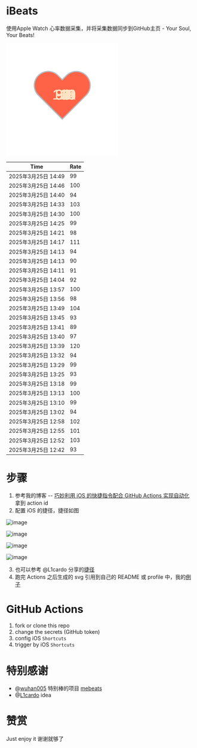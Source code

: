 # iBeats
使用Apple Watch 心率数据采集，并将采集数据同步到GitHub主页 - Your Soul, Your Beats!

![](./files/heart.svg)

<!--START_SECTION:my_heart_rate-->
| Time | Rate | 
 | ---- | ---- | 
| 2025年3月25日 14:49 | 99 |
| 2025年3月25日 14:46 | 100 |
| 2025年3月25日 14:40 | 94 |
| 2025年3月25日 14:33 | 103 |
| 2025年3月25日 14:30 | 100 |
| 2025年3月25日 14:25 | 99 |
| 2025年3月25日 14:21 | 98 |
| 2025年3月25日 14:17 | 111 |
| 2025年3月25日 14:13 | 94 |
| 2025年3月25日 14:13 | 90 |
| 2025年3月25日 14:11 | 91 |
| 2025年3月25日 14:04 | 92 |
| 2025年3月25日 13:57 | 100 |
| 2025年3月25日 13:56 | 98 |
| 2025年3月25日 13:49 | 104 |
| 2025年3月25日 13:45 | 93 |
| 2025年3月25日 13:41 | 89 |
| 2025年3月25日 13:40 | 97 |
| 2025年3月25日 13:39 | 120 |
| 2025年3月25日 13:32 | 94 |
| 2025年3月25日 13:29 | 99 |
| 2025年3月25日 13:25 | 93 |
| 2025年3月25日 13:18 | 99 |
| 2025年3月25日 13:13 | 100 |
| 2025年3月25日 13:10 | 99 |
| 2025年3月25日 13:02 | 94 |
| 2025年3月25日 12:58 | 102 |
| 2025年3月25日 12:55 | 101 |
| 2025年3月25日 12:52 | 103 |
| 2025年3月25日 12:42 | 93 |

<!--END_SECTION:my_heart_rate-->

# 步骤
1. 参考我的博客 -- [巧妙利用 iOS 的快捷指令配合 GitHub Actions 实现自动化](https://github.com/yihong0618/gitblog/issues/198) 拿到 action id
2. 配置 iOS 的捷径，捷径如图

![image](https://user-images.githubusercontent.com/15976103/122154218-0db0b480-ce97-11eb-93bb-5aec07c558dc.png)

![image](https://user-images.githubusercontent.com/15976103/122154236-186b4980-ce97-11eb-8e4b-70551a0391ae.png)

![image](https://user-images.githubusercontent.com/15976103/122154268-2d47dd00-ce97-11eb-902e-3acf292265a9.png)

![image](https://user-images.githubusercontent.com/15976103/122174055-fa144680-ceb4-11eb-9be2-3eb83cd516f7.png)

3. 也可以参考 @L1cardo 分享的[捷径](https://www.icloud.com/shortcuts/6ab6047b459c41ad822ad6b94b1c03d4)
4. 跑完 Actions 之后生成的 svg 引用到自己的 README 或 profile 中，我的[例子](https://github.com/yihong0618) 

# GitHub Actions

1. fork or clone this repo
2. change the secrets (GitHub token)
3. config iOS `Shortcuts` 
4. trigger by iOS `Shortcuts`

# 特别感谢
- @[wuhan005](https://github.com/wuhan005) 特别棒的项目 [mebeats](https://github.com/wuhan005/mebeats)
- @[L1cardo](https://github.com/L1cardo) idea

# 赞赏
Just enjoy it
谢谢就够了
